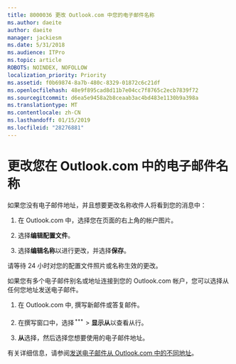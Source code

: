 ```yaml
---
title: 8000036 更改 Outlook.com 中您的电子邮件名称
ms.author: daeite
author: daeite
manager: jackiesm
ms.date: 5/31/2018
ms.audience: ITPro
ms.topic: article
ROBOTS: NOINDEX, NOFOLLOW
localization_priority: Priority
ms.assetid: f0b69874-8a7b-480c-8329-01872c6c21df
ms.openlocfilehash: 48e9f895cad8d11b7e04cc7f8765c2ecb7839f72
ms.sourcegitcommit: d6ea5e9458a2b8ceaab3ac4bd483e1130b9a398a
ms.translationtype: MT
ms.contentlocale: zh-CN
ms.lasthandoff: 01/15/2019
ms.locfileid: "28276881"
---
```

# <a name="change-your-email-name-in-outlookcom"></a>更改您在 Outlook.com 中的电子邮件名称

如果您没有电子邮件地址，并且想要更改名称收件人将看到您的消息中：
  
1. 在 Outlook.com 中，选择您在页面的右上角的帐户图片。
    
2. 选择**编辑配置文件**。 
    
3. 选择**编辑名称**以进行更改，并选择**保存**。 
    
请等待 24 小时对您的配置文件照片或名称生效的更改。
  
如果您有多个电子邮件别名或地址连接到您的 Outlook.com 帐户，您可以选择从任何您地址发送电子邮件。
  
1. 在 Outlook.com 中, 撰写新邮件或答复邮件。
    
2. 在撰写窗口中，选择![的多组操作图标。](media/b97ea7cd-eeb0-49c5-a564-7ca2d2e33909.png) \> **显示从**以查看从行。 
    
3. **从**选择，然后选择您想要使用的电子邮件地址。 
    
有关详细信息，请参阅[发送电子邮件从 Outlook.com 中的不同地址](https://go.microsoft.com/fwlink/p/?linkid=2001701&amp;clcid=0x409)。
  

